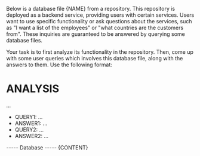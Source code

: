 Below is a database file {NAME} from a repository. This repository is deployed as a backend service, providing users with certain services. Users want to use specific functionality or ask questions about the services, such as "I want a list of the employees" or "what countries are the customers from". These inquiries are guaranteed to be answered by querying some database files.

Your task is to first analyze its functionality in the repository. Then, come up with some user queries which involves this database file, along with the answers to them. Use the following format:

# ANALYSIS
...
- QUERY1: ...
- ANSWER1: ...
- QUERY2: ...
- ANSWER2: ...


----- Database -----
{CONTENT}
